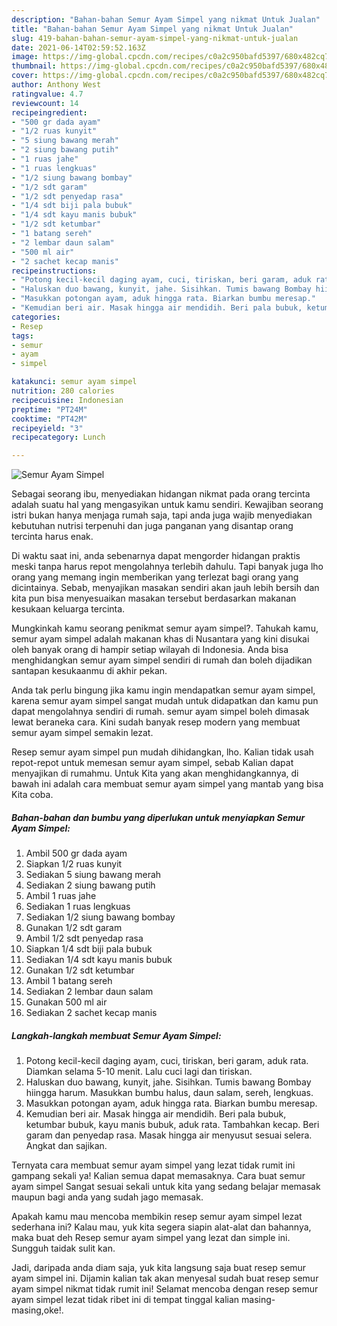 ```yaml
---
description: "Bahan-bahan Semur Ayam Simpel yang nikmat Untuk Jualan"
title: "Bahan-bahan Semur Ayam Simpel yang nikmat Untuk Jualan"
slug: 419-bahan-bahan-semur-ayam-simpel-yang-nikmat-untuk-jualan
date: 2021-06-14T02:59:52.163Z
image: https://img-global.cpcdn.com/recipes/c0a2c950bafd5397/680x482cq70/semur-ayam-simpel-foto-resep-utama.jpg
thumbnail: https://img-global.cpcdn.com/recipes/c0a2c950bafd5397/680x482cq70/semur-ayam-simpel-foto-resep-utama.jpg
cover: https://img-global.cpcdn.com/recipes/c0a2c950bafd5397/680x482cq70/semur-ayam-simpel-foto-resep-utama.jpg
author: Anthony West
ratingvalue: 4.7
reviewcount: 14
recipeingredient:
- "500 gr dada ayam"
- "1/2 ruas kunyit"
- "5 siung bawang merah"
- "2 siung bawang putih"
- "1 ruas jahe"
- "1 ruas lengkuas"
- "1/2 siung bawang bombay"
- "1/2 sdt garam"
- "1/2 sdt penyedap rasa"
- "1/4 sdt biji pala bubuk"
- "1/4 sdt kayu manis bubuk"
- "1/2 sdt ketumbar"
- "1 batang sereh"
- "2 lembar daun salam"
- "500 ml air"
- "2 sachet kecap manis"
recipeinstructions:
- "Potong kecil-kecil daging ayam, cuci, tiriskan, beri garam, aduk rata. Diamkan selama 5-10 menit. Lalu cuci lagi dan tiriskan."
- "Haluskan duo bawang, kunyit, jahe. Sisihkan. Tumis bawang Bombay hiingga harum. Masukkan bumbu halus, daun salam, sereh, lengkuas."
- "Masukkan potongan ayam, aduk hingga rata. Biarkan bumbu meresap."
- "Kemudian beri air. Masak hingga air mendidih. Beri pala bubuk, ketumbar bubuk, kayu manis bubuk, aduk rata. Tambahkan kecap. Beri garam dan penyedap rasa. Masak hingga air menyusut sesuai selera. Angkat dan sajikan."
categories:
- Resep
tags:
- semur
- ayam
- simpel

katakunci: semur ayam simpel 
nutrition: 280 calories
recipecuisine: Indonesian
preptime: "PT24M"
cooktime: "PT42M"
recipeyield: "3"
recipecategory: Lunch

---
```



![Semur Ayam Simpel](https://img-global.cpcdn.com/recipes/c0a2c950bafd5397/680x482cq70/semur-ayam-simpel-foto-resep-utama.jpg)

Sebagai seorang ibu, menyediakan hidangan nikmat pada orang tercinta adalah suatu hal yang mengasyikan untuk kamu sendiri. Kewajiban seorang istri bukan hanya menjaga rumah saja, tapi anda juga wajib menyediakan kebutuhan nutrisi terpenuhi dan juga panganan yang disantap orang tercinta harus enak.

Di waktu  saat ini, anda sebenarnya dapat mengorder hidangan praktis meski tanpa harus repot mengolahnya terlebih dahulu. Tapi banyak juga lho orang yang memang ingin memberikan yang terlezat bagi orang yang dicintainya. Sebab, menyajikan masakan sendiri akan jauh lebih bersih dan kita pun bisa menyesuaikan masakan tersebut berdasarkan makanan kesukaan keluarga tercinta. 



Mungkinkah kamu seorang penikmat semur ayam simpel?. Tahukah kamu, semur ayam simpel adalah makanan khas di Nusantara yang kini disukai oleh banyak orang di hampir setiap wilayah di Indonesia. Anda bisa menghidangkan semur ayam simpel sendiri di rumah dan boleh dijadikan santapan kesukaanmu di akhir pekan.

Anda tak perlu bingung jika kamu ingin mendapatkan semur ayam simpel, karena semur ayam simpel sangat mudah untuk didapatkan dan kamu pun dapat mengolahnya sendiri di rumah. semur ayam simpel boleh dimasak lewat beraneka cara. Kini sudah banyak resep modern yang membuat semur ayam simpel semakin lezat.

Resep semur ayam simpel pun mudah dihidangkan, lho. Kalian tidak usah repot-repot untuk memesan semur ayam simpel, sebab Kalian dapat menyajikan di rumahmu. Untuk Kita yang akan menghidangkannya, di bawah ini adalah cara membuat semur ayam simpel yang mantab yang bisa Kita coba.

<!--inarticleads1-->

##### Bahan-bahan dan bumbu yang diperlukan untuk menyiapkan Semur Ayam Simpel:

1. Ambil 500 gr dada ayam
1. Siapkan 1/2 ruas kunyit
1. Sediakan 5 siung bawang merah
1. Sediakan 2 siung bawang putih
1. Ambil 1 ruas jahe
1. Sediakan 1 ruas lengkuas
1. Sediakan 1/2 siung bawang bombay
1. Gunakan 1/2 sdt garam
1. Ambil 1/2 sdt penyedap rasa
1. Siapkan 1/4 sdt biji pala bubuk
1. Sediakan 1/4 sdt kayu manis bubuk
1. Gunakan 1/2 sdt ketumbar
1. Ambil 1 batang sereh
1. Sediakan 2 lembar daun salam
1. Gunakan 500 ml air
1. Sediakan 2 sachet kecap manis




<!--inarticleads2-->

##### Langkah-langkah membuat Semur Ayam Simpel:

1. Potong kecil-kecil daging ayam, cuci, tiriskan, beri garam, aduk rata. Diamkan selama 5-10 menit. Lalu cuci lagi dan tiriskan.
1. Haluskan duo bawang, kunyit, jahe. Sisihkan. Tumis bawang Bombay hiingga harum. Masukkan bumbu halus, daun salam, sereh, lengkuas.
1. Masukkan potongan ayam, aduk hingga rata. Biarkan bumbu meresap.
1. Kemudian beri air. Masak hingga air mendidih. Beri pala bubuk, ketumbar bubuk, kayu manis bubuk, aduk rata. Tambahkan kecap. Beri garam dan penyedap rasa. Masak hingga air menyusut sesuai selera. Angkat dan sajikan.




Ternyata cara membuat semur ayam simpel yang lezat tidak rumit ini gampang sekali ya! Kalian semua dapat memasaknya. Cara buat semur ayam simpel Sangat sesuai sekali untuk kita yang sedang belajar memasak maupun bagi anda yang sudah jago memasak.

Apakah kamu mau mencoba membikin resep semur ayam simpel lezat sederhana ini? Kalau mau, yuk kita segera siapin alat-alat dan bahannya, maka buat deh Resep semur ayam simpel yang lezat dan simple ini. Sungguh taidak sulit kan. 

Jadi, daripada anda diam saja, yuk kita langsung saja buat resep semur ayam simpel ini. Dijamin kalian tak akan menyesal sudah buat resep semur ayam simpel nikmat tidak rumit ini! Selamat mencoba dengan resep semur ayam simpel lezat tidak ribet ini di tempat tinggal kalian masing-masing,oke!.

